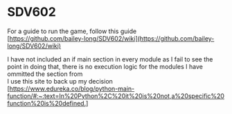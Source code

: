# SDV602  
For a guide to run the game, follow this guide  
[https://github.com/bailey-long/SDV602/wiki](https://github.com/bailey-long/SDV602/wiki)  

I have not included an if main section in every module as I fail to see the point in doing that, there is no execution logic for the modules I have ommitted the section from  
I use this site to back up my decision  
[https://www.edureka.co/blog/python-main-function/#:~:text=In%20Python%2C%20it%20is%20not,a%20specific%20function%20is%20defined.]

